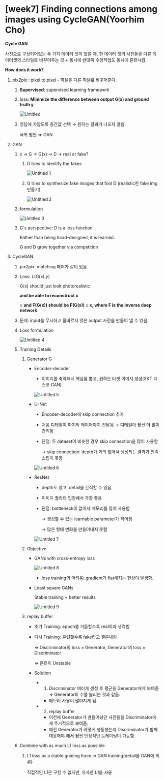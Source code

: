 # [week7] Finding connections among images using CycleGAN(Yoorhim Cho)

**Cycle GAN** 

사진으로 구성되어있는 두 가지 데이터 셋이 있을 때, 한 데이터 셋의 사진들을 다른 데이터셋의 스타일로 바꾸어주는 것 + 동시에 반대쪽 수정작업도 동시에 훈련시킴.

**How does it work?**

1. pix2pix : pixel to pixel - 픽셀을 다른 픽셀로 바꾸어준다.
    1. **Supervised**: supervised learning framework
    2. loss: **Minimize the difference between output G(x) and ground truth y**
        
        ![Untitled](https://user-images.githubusercontent.com/90624848/143867143-3bc5a602-ce17-4be4-9ea7-53bd51d299bb.png)
        
    3. 정답에 가깝도록 중간값 선택 → 원하는 결과가 나오지 않음.
        
        극복 방안 ⇒ GAN
        
2. GAN 
    1.  x → G → G(x) → D → real or fake?
        1. D tries to identify the fakes
            
            ![Untitled 1](https://user-images.githubusercontent.com/90624848/143867198-e2facc95-93ac-4bc2-9357-cea0bbbe2298.png)
            
        2. G tries to synthesize fake images that fool D (realistic한 fake img 만들기)
            
            ![Untitled 2](https://user-images.githubusercontent.com/90624848/143867211-5fa8793f-9d4b-4e2d-971a-04a0f0e3a243.png)
            
    2. formulation
        
        ![Untitled 3](https://user-images.githubusercontent.com/90624848/143867214-e65be847-eb14-4acc-870f-c8eeafc5402d.png)
        
    3. G's perspective: D is a loss function.
        
        Rather than being hand-designed, it is learned.
        
        G and D grow together via competition
        
3. CycleGAN
    1. pix2pix: matching 페어가  같이 있음.
    2. Loss: L(G(x),y)
        
        G(x) should just look photorealistic
        
        **and be able to reconstruct x**
        
        **= and F(G(x)) should be F(G(x)) = x, where F is the inverse deep network**
        
    3. 문제: input을 무시하고 올바르지 않은 output 사진을 만들어 낼 수 있음.
    4. Loss formulation
        
        ![Untitled 4](https://user-images.githubusercontent.com/90624848/143867221-a4ba3356-8b0c-4652-8e27-caae0ca8b560.png)
        
    5. Training Details
        1. Generator G
            - Encoder-decoder
                - 이미지를 축약해서 핵심을 뽑고, 원하는 타겟 이미지 생성(SKT 디스코 GAN)
                
                ![Untitled 5](https://user-images.githubusercontent.com/90624848/143867226-e4dcb5b6-554b-4d60-84f1-3ae9c8c32bf8.png)
                
            - U-Net
                - Encoder-decoder에 skip connection 추가
                - 처음 디테일이 마지막 레이어까지 전달됨 → 디테일이 훨씬 더 많이 간직됨
                - 단점: 두 dataset이 비슷한 경우 skip connection을 많이 사용함
                    
                    → skip connection: depth가 거의 없어서 생성되는 결과가 만족스럽지 못함
                    
                
                ![Untitled 6](https://user-images.githubusercontent.com/90624848/143867237-916e6709-9621-43d0-9db3-9e1943425698.png)
                
            - ResNet
                - depth도 있고, detail을 간직할 수 있음.
                - 이미지 퀄리티 입장에서 가장 좋음
                - 단점: bottleneck이 없어서 메모리를 많이 사용함
                    
                    → 생성할 수 있는 learnable parameter가 적어짐
                    
                    → 많은 형태 변화를 만들어내지 못함
                    
                
                ![Untitled 7](https://user-images.githubusercontent.com/90624848/143867241-69f96047-5c80-44ef-864e-fa4e36021cdd.png)
                
        2. Objective
            - GANs with cross-entropy loss
                
                ![Untitled 8](https://user-images.githubusercontent.com/90624848/143867264-5a6e7a53-b496-415f-a41c-e6d7e31d379f.png)
                
                - loss training의 어려움: gradient가 flat해지는 현상이 발생함.
            - Least square GANs
                
                Stable training + better results
                
                ![Untitled 9](https://user-images.githubusercontent.com/90624848/143867271-e78cdda5-b419-4334-9e00-e6c1eb4c862d.png)
                
        3. replay buffer
            - 초기 Training: epoch를 거듭할수록 real이라 생각함
            - 다시 Training: 훈련할수록 fake라고 결론내림
                
                ⇒ Discriminator의 loss = Generator, Generator의 loss = Discriminator
                
                ⇒ 훈련이 Unstable
                
            - Solution
                - 1) Discriminator 여러개 생성 후 평균을 Generator에게 보여줌 ⇒ Generator의 수를 늘리는 것과 같음.
                    - 메모리 사용이 많아지게 됨.
                - 2) replay buffer
                    - 이전에 Generator가 만들어놨던 사진들을 Discriminator에게 주기적으로 보여줌.
                    - 예전 Generator가 어떻게 행동했는지 Discriminator가 함께 대응해야 해서 훨씬 안정적인 트레이닝이 가능함.
    6. Combine with as much L1 loss as possible
        1. L1 loss as a stable guiding force in GAN training(detail을 GAN에 의존)
            
            직접적인 L1은 구할 수 없지만, 유사한 L1을 사용
